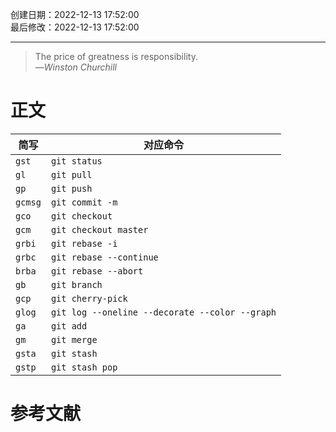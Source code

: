 创建日期：2022-12-13 17:52:00  
最后修改：2022-12-13 17:52:00

- - -

> The price of greatness is responsibility.  
>—<cite>Winston Churchill</cite>

# 正文

| 简写    | 对应命令                                       |
| ------- | ---------------------------------------------- |
| `gst`   | `git status`                                   |
| `gl`    | `git pull`                                     |
| `gp`    | `git push`                                     |
| `gcmsg` | `git commit -m`                                |
| `gco`   | `git checkout`                                 |
| `gcm`   | `git checkout master`                          |
| `grbi`  | `git rebase -i`                                |
| `grbc`  | `git rebase --continue`                        |
| `brba`  | `git rebase --abort`                           |
| `gb`    | `git branch`                                   |
| `gcp`   | `git cherry-pick`                              |
| `glog`  | `git log --oneline --decorate --color --graph` |
| `ga`    | `git add`                                      |
| `gm`    | `git merge`                                    |
| `gsta`  | `git stash`                                    |
| `gstp`  | `git stash pop`                                               |

# 参考文献
